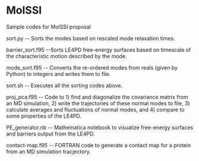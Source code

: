 # MolSSI
Sample codes for MolSSI proposal     

sort.py -- Sorts the modes based on rescaled mode relaxation times.  

barrier_sort.f95 --Sorts LE4PD free-energy surfaces based on timescale of the characteristic motion described by the mode.   

mode_sort.f95 -- Converts the re-ordered modes from reals (given by Python) to integers and writes them to file.   

sort.sh -- Executes all the sorting codes above.   

proj_pca.f95 -- Code to 1) find and diagonalize the covariance matrix from an MD simulation, 2) write the trajectories of these normal modes to file, 3) calculate averages and fluctuations of normal modes, and 4) compare to some properties of the LE4PD.   

PE_generator.nb -- Mathematica notebook to visualize free-energy surfaces and barriers output from the LE4PD.  

contact-map.f95 -- FORTRAN code to generate a contact map for a protein from an MD simulation tracjectory.  


